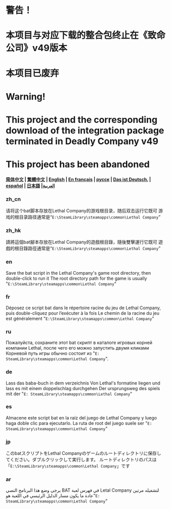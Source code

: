 # 警告！
# 本项目与对应下载的整合包终止在《致命公司》v49版本
# 本项目已废弃
# Warning!
# This project and the corresponding download of the integration package terminated in Deadly Company v49
# This project has been abandoned

#### [简体中文](https://github.com/WavesMan/Automatically-removes-Lethal-Company-MOD-scripts?tab=readme-ov-file#zh_cn) | [繁體中文](https://github.com/WavesMan/Automatically-removes-Lethal-Company-MOD-scripts?tab=readme-ov-file#zh_hk) | [English](https://github.com/WavesMan/Automatically-removes-Lethal-Company-MOD-scripts?tab=readme-ov-file#en) | [En français](https://github.com/WavesMan/Automatically-removes-Lethal-Company-MOD-scripts?tab=readme-ov-file#fr) | [русск](https://github.com/WavesMan/Automatically-removes-Lethal-Company-MOD-scripts?tab=readme-ov-file#ru) | [Das ist Deutsch.](https://github.com/WavesMan/Automatically-removes-Lethal-Company-MOD-scripts?tab=readme-ov-file#de) | [español](https://github.com/WavesMan/Automatically-removes-Lethal-Company-MOD-scripts?tab=readme-ov-file#es) | [日本語](https://github.com/WavesMan/Automatically-removes-Lethal-Company-MOD-scripts?tab=readme-ov-file#jp) |[العربية](https://github.com/WavesMan/Automatically-removes-Lethal-Company-MOD-scripts?tab=readme-ov-file#ar)

### zh_cn

请将这个bat脚本存放在Lethal Company的游戏根目录，随后双击运行它既可
游戏的根目录路径通常是“`E:\SteamLibrary\steamapps\common\Lethal Company`”

### zh_hk

請將這個bat腳本存放在Lethal Company的遊戲根目錄，隨後雙擊運行它既可
遊戲的根目錄路徑通常是“`E:\SteamLibrary\steamapps\common\Lethal Company`”

### en

Save the bat script in the Lethal Company's game root directory, then double-click to run it
The root directory path for the game is usually "`E:\SteamLibrary\steamapps\common\Lethal Company`"

### fr

Déposez ce script bat dans le répertoire racine du jeu de Lethal Company, puis double-cliquez pour l’exécuter à la fois
Le chemin de la racine du jeu est généralement "`E:\SteamLibrary\steamapps\common\Lethal Company`"

### ru

Пожалуйста, сохраните этот bat скрипт в каталоге игровых корней компании Lethal, после чего его можно запустить двумя кликами
Корневой путь игры обычно состоит из "`E: SteamLibrary\steamapps\common\Lethal Company`".

### de

Lass das baba-buch in dem verzeichnis Von Lethal's formatine liegen und lass es mit einem doppelschlag durchgehen
Der ursprungsweg des spiels mit der "`E: SteamLibrary\steamapps\common\Lethal Company`"

### es

Almacene este script bat en la raíz del juego de Lethal Company y luego haga doble clic para ejecutarlo.
La ruta de root del juego suele ser "`E: SteamLibrary\steamapps\common\Lethal Company`"

### jp

このbatスクリプトをLethal Companyのゲームのルートディレクトリに保存してください。ダブルクリックして実行します。
ルートディレクトリのパスは「`E:\SteamLibrary\steamapps\common\Lethal Company`」です

### ar

يرجى وضع هذا البرنامج النصي BAT في فهرس لعبة Letal Company لتشغيله مرتين
عادة ما يكون مسار الدليل الرئيسي في اللعبة هو"`E: SteamLibrary\steamapps\common\Lethal Company`"
